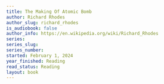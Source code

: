 ```yaml
---
title: The Making Of Atomic Bomb
author: Richard Rhodes
author_slug: richard_rhodes
is_audiobook: false
author_info: https://en.wikipedia.org/wiki/Richard_Rhodes
series: 
series_slug: 
series_number: 
started: February 1, 2024
year_finished: Reading
read_status: Reading
layout: book
---
```

